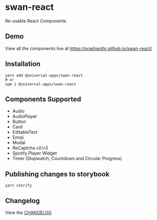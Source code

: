 # swan-react

Re-usable React Components

## Demo
View all the components live at https://prashanthr.github.io/swan-react/

## Installation

```
yarn add @universal-apps/swan-react
# or
npm i @universal-apps/swan-react
```

## Components Supported

- Audio
- AudioPlayer
- Button
- Card
- EditableText
- Emoji
- Modal
- ReCaptcha v2/v3
- Spotify Player Widget
- Timer (Stopwatch, Countdown and Circular Progress)

## Publishing changes to storybook

```
yarn storify
```

## Changelog
View the [CHANGELOG](./CHANGELOG.md)
